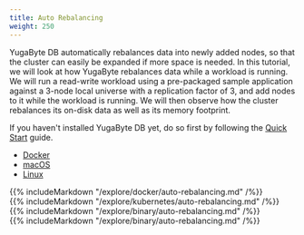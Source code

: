 ```yaml
---
title: Auto Rebalancing
weight: 250
---
```


YugaByte DB automatically rebalances data into newly added nodes, so that the cluster can easily be expanded if more space is needed. In this tutorial, we will look at how YugaByte rebalances data while a workload is running. We will run a read-write workload using a pre-packaged sample application against a 3-node local universe with a replication factor of 3, and add nodes to it while the workload is running. We will then observe how the cluster rebalances its on-disk data as well as its memory footprint.

If you haven't installed YugaByte DB yet, do so first by following the [Quick Start](/quick-start/install/) guide.

<ul class="nav nav-tabs nav-tabs-yb">
  <li class="active">
    <a href="#docker">
      <i class="icon-docker"></i>
      Docker
    </a>
  </li>
  <li >
    <a href="#macos">
      <i class="fa fa-apple" aria-hidden="true"></i>
      macOS
    </a>
  </li>
  <li>
    <a href="#linux">
      <i class="fa fa-linux" aria-hidden="true"></i>
      Linux
    </a>
  </li>
</ul>

<div class="tab-content">
  <div id="docker" class="tab-pane fade in active">
    {{% includeMarkdown "/explore/docker/auto-rebalancing.md" /%}}
  </div>
  <div id="kubernetes" class="tab-pane fade">
    {{% includeMarkdown "/explore/kubernetes/auto-rebalancing.md" /%}}
  </div>
  <div id="macos" class="tab-pane fade">
    {{% includeMarkdown "/explore/binary/auto-rebalancing.md" /%}}
  </div>
  <div id="linux" class="tab-pane fade">
    {{% includeMarkdown "/explore/binary/auto-rebalancing.md" /%}}
  </div> 
</div>
